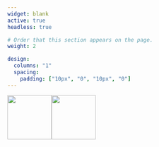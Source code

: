```yaml
---
widget: blank
active: true
headless: true

# Order that this section appears on the page.
weight: 2

design:
  columns: "1"
  spacing:
    padding: ["10px", "0", "10px", "0"]
---
```


<div class="image123">
    <div style="float:left;">
        <img src="https://web.umons.ac.be/app/uploads/2018/02/UMONS-rouge-quadri-avec-texteth.png" height="100">
    </div>
    <div style="float:left;">
         <img src="https://web.umons.ac.be/app/uploads/2018/02/Sciencesvert-rouge.png" height="100">
    </div>
</div>

